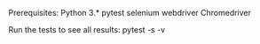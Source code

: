 Prerequisites:
Python 3.*
pytest
selenium webdriver
Chromedriver

Run the tests to see all results:
pytest -s -v
